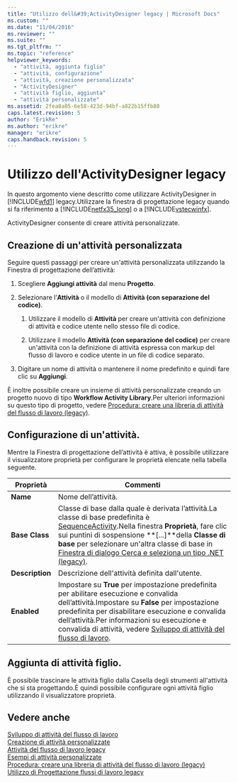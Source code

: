 ```yaml
---
title: "Utilizzo dell&#39;ActivityDesigner legacy | Microsoft Docs"
ms.custom: ""
ms.date: "11/04/2016"
ms.reviewer: ""
ms.suite: ""
ms.tgt_pltfrm: ""
ms.topic: "reference"
helpviewer_keywords: 
  - "attività, aggiunta figlio"
  - "attività, configurazione"
  - "attività, creazione personalizzata"
  - "ActivityDesigner"
  - "attività figlio, aggiunta"
  - "attività personalizzate"
ms.assetid: 2fea8a05-6e58-423d-94bf-a822b15ffb80
caps.latest.revision: 5
author: "ErikRe"
ms.author: "erikre"
manager: "erikre"
caps.handback.revision: 5
---
```

# Utilizzo dell&#39;ActivityDesigner legacy
In questo argomento viene descritto come utilizzare ActivityDesigner in [!INCLUDE[wfd1](../workflow-designer/includes/wfd1_md.md)] legacy.Utilizzare la finestra di progettazione legacy quando si fa riferimento a [!INCLUDE[netfx35_long](../workflow-designer/includes/netfx35_long_md.md)] o a [!INCLUDE[vstecwinfx](../workflow-designer/includes/vstecwinfx_md.md)].  
  
 ActivityDesigner consente di creare attività personalizzate.  
  
## Creazione di un'attività personalizzata  
 Seguire questi passaggi per creare un'attività personalizzata utilizzando la Finestra di progettazione dell’attività:  
  
1.  Scegliere **Aggiungi attività** dal menu **Progetto**.  
  
2.  Selezionare l’**Attività** o il modello di **Attività \(con separazione del codice\)**.  
  
    1.  Utilizzare il modello di **Attività** per creare un'attività con definizione di attività e codice utente nello stesso file di codice.  
  
    2.  Utilizzare il modello **Attività \(con separazione del codice\)** per creare un'attività con la definizione di attività espressa con markup del flusso di lavoro e codice utente in un file di codice separato.  
  
3.  Digitare un nome di attività o mantenere il nome predefinito e quindi fare clic su **Aggiungi**.  
  
 È inoltre possibile creare un insieme di attività personalizzate creando un progetto nuovo di tipo **Workflow Activity Library**.Per ulteriori informazioni su questo tipo di progetto, vedere [Procedura: creare una libreria di attività del flusso di lavoro \(legacy\)](../workflow-designer/how-to-create-a-workflow-activity-library-legacy.md).  
  
## Configurazione di un'attività.  
 Mentre la Finestra di progettazione dell’attività è attiva, è possibile utilizzare il visualizzatore proprietà per configurare le proprietà elencate nella tabella seguente.  
  
|Proprietà|Commenti|  
|---------------|--------------|  
|**Name**|Nome dell’attività.|  
|**Base Class**|Classe di base dalla quale è derivata l’attività.La classe di base predefinita è [SequenceActivity](http://go.microsoft.com/fwlink?LinkID=65020).Nella finestra **Proprietà**, fare clic sui puntini di sospensione **\[...\]**della **Classe di base** per selezionare un'altra classe di base in [Finestra di dialogo Cerca e seleziona un tipo .NET \(legacy\)](../workflow-designer/browse-and-select-a-dotnet-type-dialog-box-legacy.md).|  
|**Description**|Descrizione dell'attività definita dall'utente.|  
|**Enabled**|Impostare su **True** per impostazione predefinita per abilitare esecuzione e convalida dell’attività.Impostare su **False** per impostazione predefinita per disabilitare esecuzione e convalida dell’attività.Per informazioni su esecuzione e convalida di attività, vedere [Sviluppo di attività del flusso di lavoro](http://go.microsoft.com/fwlink?LinkID=65024).|  
  
## Aggiunta di attività figlio.  
 È possibile trascinare le attività figlio dalla Casella degli strumenti all'attività che si sta progettando.È quindi possibile configurare ogni attività figlio utilizzando il visualizzatore proprietà.  
  
## Vedere anche  
 [Sviluppo di attività del flusso di lavoro](http://go.microsoft.com/fwlink?LinkID=65024)   
 [Creazione di attività personalizzate](http://go.microsoft.com/fwlink?LinkID=65021)   
 [Attività del flusso di lavoro legacy](../workflow-designer/legacy-workflow-activities.md)   
 [Esempi di attività personalizzate](http://go.microsoft.com/fwlink?LinkID=65022)   
 [Procedura: creare una libreria di attività del flusso di lavoro \(legacy\)](../workflow-designer/how-to-create-a-workflow-activity-library-legacy.md)   
 [Utilizzo di Progettazione flussi di lavoro legacy](../workflow-designer/using-the-legacy-workflow-designer.md)